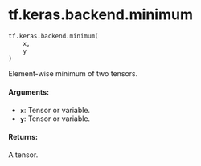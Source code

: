 <div itemscope itemtype="http://developers.google.com/ReferenceObject">
<meta itemprop="name" content="tf.keras.backend.minimum" />
<meta itemprop="path" content="Stable" />
</div>

# tf.keras.backend.minimum

``` python
tf.keras.backend.minimum(
    x,
    y
)
```

Element-wise minimum of two tensors.

#### Arguments:

* <b>`x`</b>: Tensor or variable.
* <b>`y`</b>: Tensor or variable.


#### Returns:

A tensor.